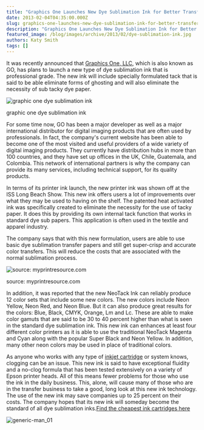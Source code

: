 ```yaml
---
title: "Graphics One Launches New Dye Sublimation Ink for Better Transfer Results"
date: 2013-02-04T04:35:00.000Z
slug: graphics-one-launches-new-dye-sublimation-ink-for-better-transfer-results
description: "Graphics One Launches New Dye Sublimation Ink for Better Transfer Results"
featured_image: /blog/images/archive/2013/02/dye-sublimation-ink.jpg
authors: Katy Smith
tags: []
---
```


It was recently announced that [Graphics One, LLC](http://www.graphicsone.com/), which is also known as GO, has plans to launch a new type of dye sublimation ink that is professional grade. The new ink will include specially formulated tack that is said to be able eliminate forms of ghosting and will also eliminate the necessity of sub tacky dye paper.

![graphic one dye sublimation ink](/blog/images/archive/2013/02/dye-sublimation-ink.jpg)

graphic one dye sublimation ink

For some time now, GO has been a major developer as well as a major international distributor for digital imaging products that are often used by professionals. In fact, the company's current website has been able to become one of the most visited and useful providers of a wide variety of digital imaging products. They currently have distribution hubs in more than 100 countries, and they have set up offices in the UK, Chile, Guatemala, and Colombia. This network of international partners is why the company can provide its many services, including technical support, for its quality products.

In terms of its printer ink launch, the new printer ink was shown off at the ISS Long Beach Show. This new ink offers users a lot of improvements over what they may be used to having on the shelf. The patented heat activated ink was specifically created to eliminate the necessity for the use of tacky paper. It does this by providing its own internal tack function that works in standard dye sub papers. This application is often used in the textile and apparel industry.

The company says that with this new formulation, users are able to use basic dye sublimation transfer papers and still get super-crisp and accurate color transfers. This will reduce the costs that are associated with the normal sublimation process.

![source: myprintresource.com](/blog/images/archive/2013/02/graphicsone-go-neontack_10849701.jpg)

source: myprintresource.com

In addition, it was reported that the new NeoTack Ink can reliably produce 12 color sets that include some new colors. The new colors include Neon Yellow, Neon Red, and Neon Blue. But it can also produce great results for the colors: Blue, Black, CMYK, Orange, Lm and Lc. These are able to make color gamuts that are said to be 30 to 40 percent higher than what is seen in the standard dye sublimation ink. This new ink can enhances at least four different color printers as it is able to use the traditional NeoTack Magenta and Cyan along with the popular Super Black and Neon Yellow. In addition, many other neon colors may be used in place of traditional colors.

As anyone who works with any type of [inkjet cartridge](https://www.tomatoink.com/) or system knows, clogging can be an issue. This new ink is said to have exceptional fluidity and a no-clog formula that has been tested extensively on a variety of Epson printer heads. All of this means fewer problems for those who use the ink in the daily business. This, alone, will cause many of those who are in the transfer business to take a good, long look at this new ink technology. The use of the new ink may save companies up to 25 percent on their costs. The company hopes that its new ink will someday become the standard of all dye sublimation inks.[Find the cheapest ink cartridges here](https://www.tomatoink.com/)

![generic-man_01](/blog/images/archive/2013/05/generic-man_01.png)